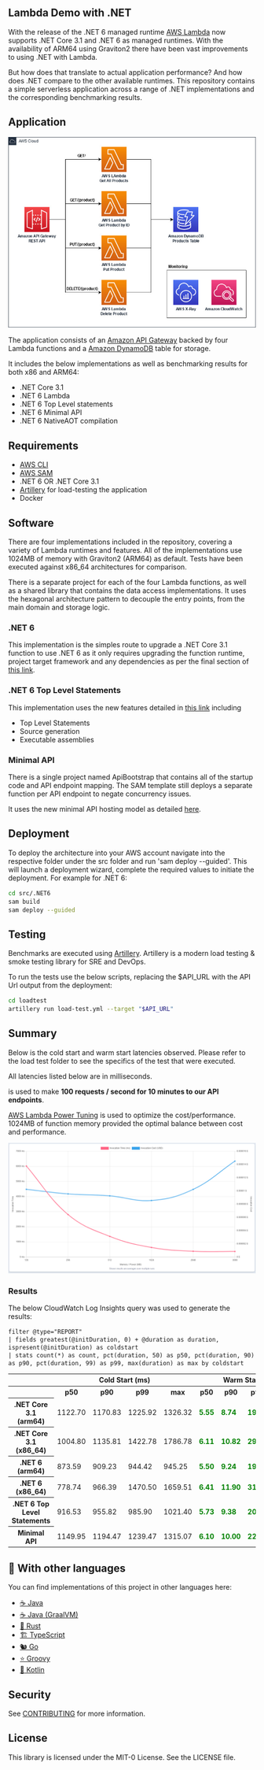 ## Lambda Demo with .NET

With the release of the .NET 6 managed runtime [AWS Lambda](https://aws.amazon.com/lambda/) now supports .NET Core 3.1 and .NET 6 as managed runtimes. With the availability of ARM64 using Graviton2 there have been vast improvements to using .NET with Lambda.

But how does that translate to actual application performance? And how does .NET compare to the other available runtimes. This repository contains a simple serverless application across a range of .NET implementations and the corresponding benchmarking results.

## Application

![](./imgs/diagram.jpg)

The application consists of an [Amazon API Gateway](https://aws.amazon.com/api-gateway/) backed by four Lambda functions and a [Amazon DynamoDB](https://aws.amazon.com/dynamodb/) table for storage.

It includes the below implementations as well as benchmarking results for both x86 and ARM64:

- .NET Core 3.1
- .NET 6 Lambda
- .NET 6 Top Level statements
- .NET 6 Minimal API
- .NET 6 NativeAOT compilation

## Requirements

- [AWS CLI](https://aws.amazon.com/cli/)
- [AWS SAM](https://aws.amazon.com/serverless/sam/)
- .NET 6 OR .NET Core 3.1
- [Artillery](https://www.artillery.io/) for load-testing the application
- Docker

## Software

There are four implementations included in the repository, covering a variety of Lambda runtimes and features. All of the implementations use 1024MB of memory with Graviton2 (ARM64) as default. Tests have been executed against x86_64 architectures for comparison.

There is a separate project for each of the four Lambda functions, as well as a shared library that contains the data access implementations. It uses the hexagonal architecture pattern to decouple the entry points, from the main domain and storage logic.

### .NET 6

This implementation is the simples route to upgrade a .NET Core 3.1 function to use .NET 6 as it only requires upgrading the function runtime, project target framework and any dependencies as per the final section of [this link](https://aws.amazon.com/blogs/compute/introducing-the-net-6-runtime-for-aws-lambda/).

### .NET 6 Top Level Statements

This implementation uses the new features detailed in [this link](https://aws.amazon.com/blogs/compute/introducing-the-net-6-runtime-for-aws-lambda/) including
- Top Level Statements
- Source generation
- Executable assemblies

### Minimal API
There is a single project named ApiBootstrap that contains all of the startup code and API endpoint mapping. The SAM template still deploys a separate function per API endpoint to negate concurrency issues.

It uses the new minimal API hosting model as detailed [here](https://aws.amazon.com/blogs/compute/introducing-the-net-6-runtime-for-aws-lambda/). 

## Deployment

To deploy the architecture into your AWS account navigate into the respective folder under the src folder and run 'sam deploy --guided'. This will launch a deployment wizard, complete the required values to initiate the deployment. For example for .NET 6:

``` bash
cd src/.NET6
sam build
sam deploy --guided
```

## Testing

Benchmarks are executed using [Artillery](https://www.artillery.io/). Artillery is a modern load testing & smoke testing library for SRE and DevOps.

To run the tests use the below scripts, replacing the $API_URL with the API Url output from the deployment:

``` bash
cd loadtest
artillery run load-test.yml --target "$API_URL"
```

## Summary
Below is the cold start and warm start latencies observed. Please refer to the load test folder to see the specifics of the test that were executed.

All latencies listed below are in milliseconds.

 is used to make **100 requests / second for 10 minutes to our API endpoints**.

[AWS Lambda Power Tuning](https://github.com/alexcasalboni/aws-lambda-power-tuning) is used to optimize the cost/performance. 1024MB of function memory provided the optimal balance between cost and performance.

![](./imgs/power-tuning.PNG)

### Results

The below CloudWatch Log Insights query was used to generate the results:

```
filter @type="REPORT"
| fields greatest(@initDuration, 0) + @duration as duration, ispresent(@initDuration) as coldstart
| stats count(*) as count, pct(duration, 50) as p50, pct(duration, 90) as p90, pct(duration, 99) as p99, max(duration) as max by coldstart
```

<table class="table-bordered">
        <tr>
            <th colspan="1" style="horizontal-align : middle;text-align:center;"></th>
            <th colspan="4" style="horizontal-align : middle;text-align:center;">Cold Start (ms)</th>
            <th colspan="4" style="horizontal-align : middle;text-align:center;">Warm Start (ms)</th>           
        </tr>
        <tr>
            <th></th>
            <th scope="col">p50</th>
            <th scope="col">p90</th>
            <th scope="col">p99</th>
            <th scope="col">max</th>
            <th scope="col">p50</th>
            <th scope="col">p90</th>
            <th scope="col">p99</th>
            <th scope="col">max</th>
        </tr>
        <tr>
            <th>.NET Core 3.1 (arm64)</th>
            <td>1122.70</td>
            <td>1170.83</td>
            <td>1225.92</td>
            <td>1326.32</td>
            <td><b style="color: green">5.55</b></td>
            <td><b style="color: green">8.74</b></td>
            <td><b style="color: green">19.85</b></td>
            <td>256.55</td>
        </tr>
        <tr>
            <th>.NET Core 3.1 (x86_64)</th>
            <td>1004.80</td>
            <td>1135.81</td>
            <td>1422.78</td>
            <td>1786.78</td>
            <td><b style="color: green">6.11</b></td>
            <td><b style="color: green">10.82</b></td>
            <td><b style="color: green">29.40</b></td>
            <td>247.32</td>
        </tr>
        <tr>
            <th>.NET 6 (arm64)</th>
            <td>873.59</td>
            <td>909.23</td>
            <td>944.42</td>
            <td>945.25</td>
            <td><b style="color: green">5.50</b></td>
            <td><b style="color: green">9.24</b></td>
            <td><b style="color: green">19.53</b></td>
            <td>421.72</td>
        </tr>
        <tr>
            <th>.NET 6 (x86_64)</th>
            <td>778.74</td>
            <td>966.39</td>
            <td>1470.50</td>
            <td>1659.51</td>
            <td><b style="color: green">6.41</b></td>
            <td><b style="color: green">11.90</b></td>
            <td><b style="color: green">31.33</b></td>
            <td>255.98</td>
        </tr>
        <tr>
            <th>.NET 6 Top Level Statements</th>
            <td>916.53</td>
            <td>955.82</td>
            <td>985.90</td>
            <td>1021.40</td>
            <td><b style="color: green">5.73</b></td>
            <td><b style="color: green">9.38</b></td>
            <td><b style="color: green">20.65</b></td>
            <td>417.23</td>
        </tr>        
        <tr>
            <th>Minimal API</th>
            <td>1149.95</td>
            <td>1194.47</td>
            <td>1239.47</td>
            <td>1315.07</td>
            <td><b style="color: green">6.10</b></td>
            <td><b style="color: green">10.00</b></td>
            <td><b style="color: green">22.91</b></td>
            <td>1315.07</td>
        </tr>
</table>

## 👀 With other languages

You can find implementations of this project in other languages here:

* [☕ Java](https://github.com/aws-samples/serverless-java-frameworks-samples)
* [☕ Java (GraalVM)](https://github.com/aws-samples/serverless-graalvm-demo)
* [🦀 Rust](https://github.com/aws-samples/serverless-rust-demo)
* [🏗️ TypeScript](https://github.com/aws-samples/serverless-typescript-demo)
* [🐿️ Go](https://github.com/aws-samples/serverless-go-demo)
* [⭐ Groovy](https://github.com/aws-samples/serverless-groovy-demo)
* [🤖 Kotlin](https://github.com/aws-samples/serverless-kotlin-demo)

## Security

See [CONTRIBUTING](CONTRIBUTING.md#security-issue-notifications) for more information.

## License

This library is licensed under the MIT-0 License. See the LICENSE file.
